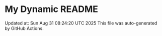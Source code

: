 # My Dynamic README
Updated at: Sun Aug 31 08:24:20 UTC 2025
This file was auto-generated by GitHub Actions.
